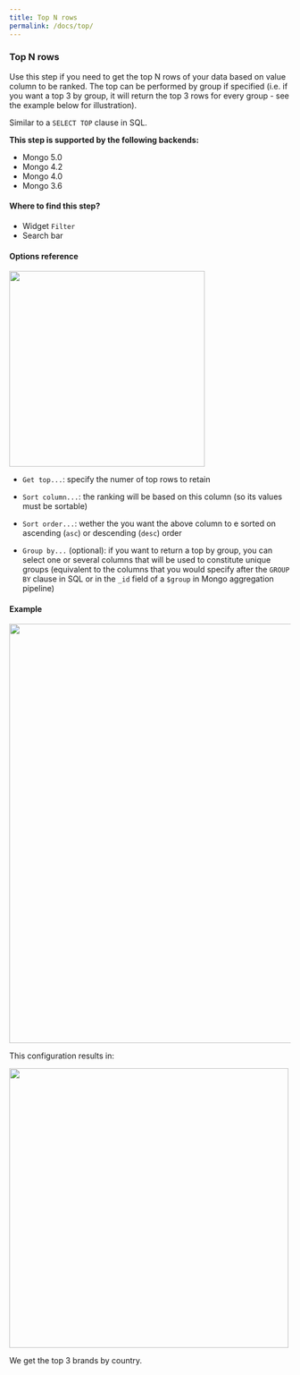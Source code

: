 ```yaml
---
title: Top N rows
permalink: /docs/top/
---
```


### Top N rows

Use this step if you need to get the top N rows of your data based on value
column to be ranked. The top can be performed by group if specified (i.e. if you
want a top 3 by group, it will return the top 3 rows for every group - see the
example below for illustration).

Similar to a `SELECT TOP` clause in SQL.

**This step is supported by the following backends:**

- Mongo 5.0
- Mongo 4.2
- Mongo 4.0
- Mongo 3.6

#### Where to find this step?

- Widget `Filter`
- Search bar

#### Options reference

<img src="../../img/docs/user-interface/top_step_form.jpg" width="350" />

- `Get top...`: specify the numer of top rows to retain

- `Sort column...`: the ranking will be based on this column (so its values must
  be sortable)

- `Sort order...`: wether the you want the above column to e sorted on ascending
  (`asc`) or descending (`desc`) order

- `Group by...` (optional): if you want to return a top by group, you can
  select one or several columns that will be used to constitute unique groups
  (equivalent to the columns that you would specify after the `GROUP BY` clause
  in SQL or in the `_id` field of a `$group` in Mongo aggregation pipeline)

#### Example

<img src="../../img/docs/user-interface/top_example_conf.jpg" width="750" />

This configuration results in:

<img src="../../img/docs/user-interface/top_example_result.jpg" width="500" />

We get the top 3 brands by country.
